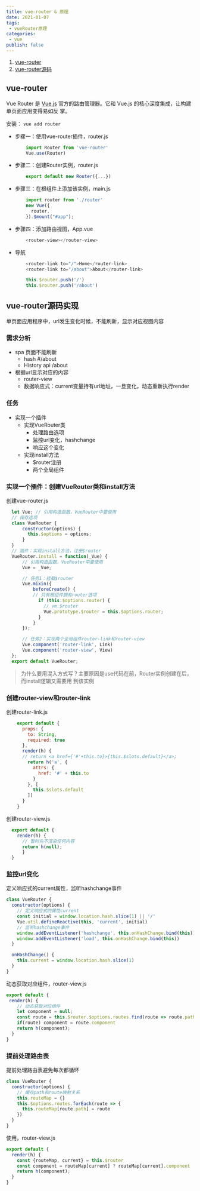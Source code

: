 ```yaml
---
title: vue-router & 原理
date: 2021-01-07
tags:
 - vueRouter原理
categories:
 - vue
publish: false
---
```


1. [vue-router](https://router.vuejs.org/zh/guide/)
2. [vue-router源码](https://github.com/vuejs/vue-router)

## vue-router
Vue Router 是 [Vue.js](https://cn.vuejs.org/) 官⽅的路由管理器。它和 Vue.js 的核⼼深度集成，让构建单⻚⾯应⽤变得易如反
掌。  

安装： `vue add router`

* 步骤⼀：使⽤vue-router插件，router.js

    ```js
        import Router from 'vue-router'
        Vue.use(Router)
    ```

* 步骤⼆：创建Router实例，router.js

    ```js
        export default new Router({...})
    ```

* 步骤三：在根组件上添加该实例，main.js

    ```js
        import router from './router'
        new Vue({
          router,
        }).$mount("#app");
    ```

* 步骤四：添加路由视图，App.vue

    ```js
        <router-view></router-view>
    ```

* 导航

    ```js
        <router-link to="/">Home</router-link>
        <router-link to="/about">About</router-link>
    ```

    ```js
        this.$router.push('/')
        this.$router.push('/about')
    ```
## vue-router源码实现

单⻚⾯应⽤程序中，url发⽣变化时候，不能刷新，显示对应视图内容

### 需求分析
  
  + spa ⻚⾯不能刷新
     + hash #/about
     + History api /about
  + 根据url显示对应的内容
     + router-view
     + 数据响应式：current变量持有url地址，⼀旦变化，动态重新执⾏render
### 任务
  + 实现⼀个插件
    + 实现VueRouter类
        + 处理路由选项
        + 监控url变化，hashchange
        + 响应这个变化
    + 实现install⽅法
        + $router注册
        + 两个全局组件

### 实现⼀个插件：创建VueRouter类和install⽅法

  创建vue-router.js

  ```js
    let Vue; // 引⽤构造函数，VueRouter中要使⽤
    // 保存选项
    class VueRouter {
        constructor(options) {
          this.$options = options;
        }
    }
    // 插件：实现install⽅法，注册$router
    VueRouter.install = function(_Vue) {
        // 引⽤构造函数，VueRouter中要使⽤
        Vue = _Vue;

        // 任务1：挂载$router
        Vue.mixin({
            beforeCreate() {
            // 只有根组件拥有router选项
              if (this.$options.router) {
                // vm.$router
                Vue.prototype.$router = this.$options.router;
              }
            }
        });

        // 任务2：实现两个全局组件router-link和router-view
        Vue.component('router-link', Link)
        Vue.component('router-view', View)
    };
    export default VueRouter;
  ```

  > 为什么要⽤混⼊⽅式写？主要原因是use代码在前，Router实例创建在后，⽽install逻辑⼜需要⽤
到该实例

### 创建router-view和router-link
创建router-link.js

```js
    export default {
      props: {
        to: String,
        required: true
      },
      render(h) {
      // return <a href={'#'+this.to}>{this.$slots.default}</a>;
        return h('a', {
          attrs: {
            href: '#' + this.to
          }
        }, [
          this.$slots.default
        ])
      }
    }
```
创建router-view.js

```js
  export default {
    render(h) {
      // 暂时先不渲染任何内容
      return h(null);
      }
  }
```
### 监控url变化
定义响应式的current属性，监听hashchange事件
```js
class VueRouter {
  constructor(options) {
    // 定义响应式的属性current
    const initial = window.location.hash.slice(1) || '/'
    Vue.util.defineReactive(this, 'current', initial)
    // 监听hashchange事件
    window.addEventListener('hashchange', this.onHashChange.bind(this))
    window.addEventListener('load', this.onHashChange.bind(this))
  }

  onHashChange() {
    this.current = window.location.hash.slice(1)
  }
}
```
动态获取对应组件，router-view.js
```js
export default {
 render(h) {
    // 动态获取对应组件
    let component = null;
    const route = this.$router.$options.routes.find(route => route.path === this.$router.current)
    if(route) component = route.component
    return h(component);
  }
}
```
### 提前处理路由表
提前处理路由表避免每次都循环
```js
class VueRouter {
  constructor(options) {
    // 缓存path和route映射关系
    this.routeMap = {}
    this.$options.routes.forEach(route => {
      this.routeMap[route.path] = route
    })
  }
}
```
使⽤，router-view.js
```js
export default {
  render(h) {
    const {routeMap, current} = this.$router
    const component = routeMap[current] ? routeMap[current].component : null
    return h(component);
  }
}
```

